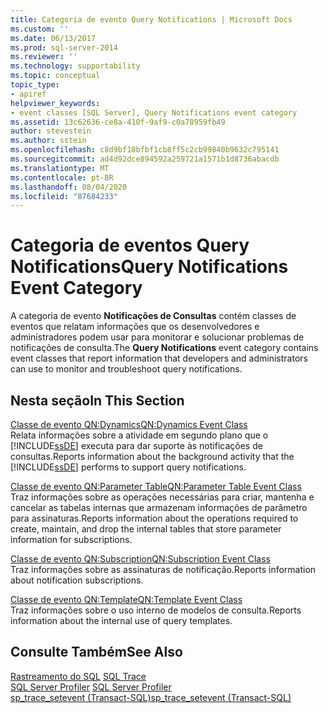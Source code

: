```yaml
---
title: Categoria de evento Query Notifications | Microsoft Docs
ms.custom: ''
ms.date: 06/13/2017
ms.prod: sql-server-2014
ms.reviewer: ''
ms.technology: supportability
ms.topic: conceptual
topic_type:
- apiref
helpviewer_keywords:
- event classes [SQL Server], Query Notifications event category
ms.assetid: 13c62636-ce8a-410f-9af9-c0a78959fb49
author: stevestein
ms.author: sstein
ms.openlocfilehash: c8d9bf18bfbf1cb8ff5c2cb99840b9632c795141
ms.sourcegitcommit: ad4d92dce894592a259721a1571b1d8736abacdb
ms.translationtype: MT
ms.contentlocale: pt-BR
ms.lasthandoff: 08/04/2020
ms.locfileid: "87684233"
---
```

# <a name="query-notifications-event-category"></a><span data-ttu-id="9a6b8-102">Categoria de eventos Query Notifications</span><span class="sxs-lookup"><span data-stu-id="9a6b8-102">Query Notifications Event Category</span></span>
  <span data-ttu-id="9a6b8-103">A categoria de evento **Notificações de Consultas** contém classes de eventos que relatam informações que os desenvolvedores e administradores podem usar para monitorar e solucionar problemas de notificações de consulta.</span><span class="sxs-lookup"><span data-stu-id="9a6b8-103">The **Query Notifications** event category contains event classes that report information that developers and administrators can use to monitor and troubleshoot query notifications.</span></span>  
  
## <a name="in-this-section"></a><span data-ttu-id="9a6b8-104">Nesta seção</span><span class="sxs-lookup"><span data-stu-id="9a6b8-104">In This Section</span></span>  
 [<span data-ttu-id="9a6b8-105">Classe de evento QN:Dynamics</span><span class="sxs-lookup"><span data-stu-id="9a6b8-105">QN:Dynamics Event Class</span></span>](qn-dynamics-event-class.md)  
 <span data-ttu-id="9a6b8-106">Relata informações sobre a atividade em segundo plano que o [!INCLUDE[ssDE](../../includes/ssde-md.md)] executa para dar suporte às notificações de consultas.</span><span class="sxs-lookup"><span data-stu-id="9a6b8-106">Reports information about the background activity that the [!INCLUDE[ssDE](../../includes/ssde-md.md)] performs to support query notifications.</span></span>  
  
 [<span data-ttu-id="9a6b8-107">Classe de evento QN:Parameter Table</span><span class="sxs-lookup"><span data-stu-id="9a6b8-107">QN:Parameter Table Event Class</span></span>](qn-parameter-table-event-class.md)  
 <span data-ttu-id="9a6b8-108">Traz informações sobre as operações necessárias para criar, mantenha e cancelar as tabelas internas que armazenam informações de parâmetro para assinaturas.</span><span class="sxs-lookup"><span data-stu-id="9a6b8-108">Reports information about the operations required to create, maintain, and drop the internal tables that store parameter information for subscriptions.</span></span>  
  
 [<span data-ttu-id="9a6b8-109">Classe de evento QN:Subscription</span><span class="sxs-lookup"><span data-stu-id="9a6b8-109">QN:Subscription Event Class</span></span>](qn-subscription-event-class.md)  
 <span data-ttu-id="9a6b8-110">Traz informações sobre as assinaturas de notificação.</span><span class="sxs-lookup"><span data-stu-id="9a6b8-110">Reports information about notification subscriptions.</span></span>  
  
 [<span data-ttu-id="9a6b8-111">Classe de evento QN:Template</span><span class="sxs-lookup"><span data-stu-id="9a6b8-111">QN:Template Event Class</span></span>](qn-template-event-class.md)  
 <span data-ttu-id="9a6b8-112">Traz informações sobre o uso interno de modelos de consulta.</span><span class="sxs-lookup"><span data-stu-id="9a6b8-112">Reports information about the internal use of query templates.</span></span>  
  
## <a name="see-also"></a><span data-ttu-id="9a6b8-113">Consulte Também</span><span class="sxs-lookup"><span data-stu-id="9a6b8-113">See Also</span></span>  
 <span data-ttu-id="9a6b8-114">[Rastreamento do SQL](../sql-trace/sql-trace.md) </span><span class="sxs-lookup"><span data-stu-id="9a6b8-114">[SQL Trace](../sql-trace/sql-trace.md) </span></span>  
 <span data-ttu-id="9a6b8-115">[SQL Server Profiler](../../tools/sql-server-profiler/sql-server-profiler.md) </span><span class="sxs-lookup"><span data-stu-id="9a6b8-115">[SQL Server Profiler](../../tools/sql-server-profiler/sql-server-profiler.md) </span></span>  
 [<span data-ttu-id="9a6b8-116">sp_trace_setevent &#40;Transact-SQL&#41;</span><span class="sxs-lookup"><span data-stu-id="9a6b8-116">sp_trace_setevent &#40;Transact-SQL&#41;</span></span>](/sql/relational-databases/system-stored-procedures/sp-trace-setevent-transact-sql)  
  
  
